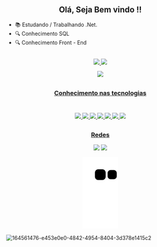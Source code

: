 <h2 align= "center"> Olá, Seja Bem vindo !! </h2>

- 📚 Estudando / Trabalhando .Net.
- 🔍 Conhecimento SQL
- 🔍 Conhecimento Front - End

 ##

<div align="center">
  <a href="https://github.com/brunomantovanidev">
  <img height="170em" src="https://github-readme-stats.vercel.app/api?username=brunomantovanidev&show_icons=true&theme=radical&include_all_commits=true&count_private=true"/>
  
  <img height="170em" src="https://github-readme-stats.vercel.app/api/top-langs/?username=brunomantovanidev&layout=compact&langs_count=5&theme=radical"/>
</div>

<p align="center">   <img alingn="center" src="https://profile-counter.glitch.me/BrunoMantovaniDev/count.svg" /></p>

##

 <h3 align ="center"> Conhecimento nas tecnologias <h3>
  <div align ="center" style="display: inline_block"><br>
  <img src="https://img.shields.io/badge/C%23-239120?style=for-the-badge&logo=c-sharp&logoColor=white">
  <img src="https://img.shields.io/badge/.NET-5C2D91?style=for-the-badge&logo=.net&logoColor=white">
  <img src="https://img.shields.io/badge/JavaScript-F7DF1E?style=for-the-badge&logo=javascript&logoColor=black">
  <img src="https://img.shields.io/badge/HTML5-E34F26?style=for-the-badge&logo=html5&logoColor=white">
  <img src="https://img.shields.io/badge/CSS3-1572B6?style=for-the-badge&logo=css3&logoColor=white">
  <img src="https://img.shields.io/badge/MySQL-005C84?style=for-the-badge&logo=mysql&logoColor=white">
  <img src="https://img.shields.io/badge/Adobe%20XD-470137?style=for-the-badge&logo=Adobe%20XD&logoColor=#FF61F6">
  
  
</div>
  
 ##
  
  <div align = "center"> 
  <h3 align ="center"> Redes </h3>
  
 <a href = "mailto:brunomoraesdmc@gmail.com"><img src="https://img.shields.io/badge/Gmail-D14836?style=for-the-badge&logo=gmail&logoColor=white"></a>
  <a href="https://www.linkedin.com/in/brunomantovanim/" target="_blank"><img src="https://img.shields.io/badge/-LinkedIn-%230077B5?style=for-the-badge&logo=linkedin&logoColor=white" target="_blank"></a> 
  
  
![Snake animation](https://github.com/BrunoMantovaniDev/BrunoMantovaniDev/blob/output/github-contribution-grid-snake.svg)


 </div> 
 
 

  
  
![164561476-e453e0e0-4842-4954-8404-3d378e1415c2](https://user-images.githubusercontent.com/32585248/183964498-3050a796-da85-48f1-96cf-f498c77105b3.gif)

  
